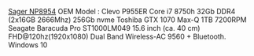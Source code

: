 [Sager NP8954](https://www.amazon.com/-/es/np8954-0-73-ligero-Gaming-Laptop-visualizaci%C3%B3n/dp/B07D5MD3F2)
OEM Model : Clevo P955ER
Core i7 8750h
32Gb DDR4 (2x16GB 2666Mhz)
256Gb nvme Toshiba
GTX 1070 Max-Q
1TB 7200RPM Seagate Baracuda Pro ST1000LM049
15.6 inch (ca. 40 cm) FHD@120hz(1920x1080)
Dual Band Wireless-AC 9560 + Bluetooth.
Windows 10